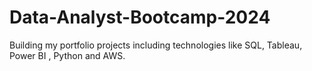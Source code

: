 # Data-Analyst-Bootcamp-2024
Building my portfolio projects including technologies like SQL, Tableau, Power BI , Python and AWS.
